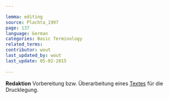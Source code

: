 ```yaml
---

lemma: editing
source: Plachta_1997
page: 137 
language: German
categories: Basic Terminology
related_terms: 
contributor: wout
last_updated_by: wout
last_update: 05-02-2015
        
---
```


**Redaktion** Vorbereitung bzw. Überarbeitung eines [Textes](text.html) für die Drucklegung.

